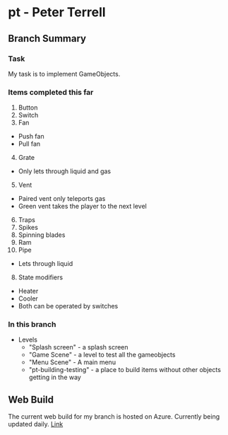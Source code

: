 # pt - Peter Terrell
## Branch Summary
### Task
My task is to implement GameObjects. 
### Items completed this far
1. Button
2. Switch
3. Fan
  * Push fan
  * Pull fan
4. Grate
  * Only lets through liquid and gas
5. Vent
  * Paired vent only teleports gas
  * Green vent takes the player to the next level
6. Traps
  1. Spikes
  2. Spinning blades
  3. Ram
7. Pipe
  * Lets through liquid
8. State modifiers
  * Heater
  * Cooler
  * Both can be operated by switches
### In this branch
* Levels
  * "Splash screen" - a splash screen
  * "Game Scene" - a level to test all the gameobjects
  * "Menu Scene" - A main menu
  * "pt-building-testing" - a place to build items without other objects getting in the way
## Web Build
The current web build for my branch is hosted on Azure. Currently being updated daily.
[Link](http://unitybuildpt.azurewebsites.net "pt web build")
